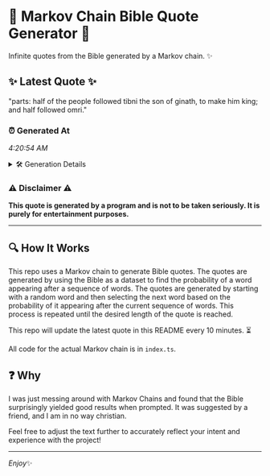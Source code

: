 # 📖 Markov Chain Bible Quote Generator 📖

Infinite quotes from the Bible generated by a Markov chain. ✨

## ✨ Latest Quote ✨
"parts: half of the people followed tibni the son of ginath, to make him king; and half followed omri."

### ⏰ Generated At
*4:20:54 AM*

<details>
    <summary>🛠️ Generation Details</summary>
    <p>
        <strong>🌱 Seed:</strong> parts:<br>
        <strong>🔄 Iterations:</strong> 18<br>
        <strong>📜 Context History:</strong><br>[ parts: ]: half<br>[ parts:, half ]: of<br>[ parts:, half, of ]: the<br>[ parts:, half, of, the ]: people<br>[ parts:, half, of, the, people ]: followed<br>[ parts:, half, of, the, people, followed ]: tibni<br>[ half, of, the, people, followed, tibni ]: the<br>[ of, the, people, followed, tibni, the ]: son<br>[ the, people, followed, tibni, the, son ]: of<br>[ people, followed, tibni, the, son, of ]: ginath,<br>[ followed, tibni, the, son, of, ginath, ]: to<br>[ tibni, the, son, of, ginath,, to ]: make<br>[ the, son, of, ginath,, to, make ]: him<br>[ son, of, ginath,, to, make, him ]: king;<br>[ of, ginath,, to, make, him, king; ]: and<br>[ ginath,, to, make, him, king;, and ]: half<br>[ to, make, him, king;, and, half ]: followed<br>[ make, him, king;, and, half, followed ]: omri.<br>
    </p>
</details>

### ⚠️ Disclaimer ⚠️
**This quote is generated by a program and is not to be taken seriously. It is purely for entertainment purposes.**

---

## 🔍 How It Works

This repo uses a Markov chain to generate Bible quotes. The quotes are generated by using the Bible as a dataset to find the probability of a word appearing after a sequence of words. The quotes are generated by starting with a random word and then selecting the next word based on the probability of it appearing after the current sequence of words. This process is repeated until the desired length of the quote is reached.

This repo will update the latest quote in this README every 10 minutes. ⏳

All code for the actual Markov chain is in `index.ts`.

## ❓ Why

I was just messing around with Markov Chains and found that the Bible surprisingly yielded good results when prompted. 
It was suggested by a friend, and I am in no way christian.

Feel free to adjust the text further to accurately reflect your intent and experience with the project!

---

*Enjoy*✨
